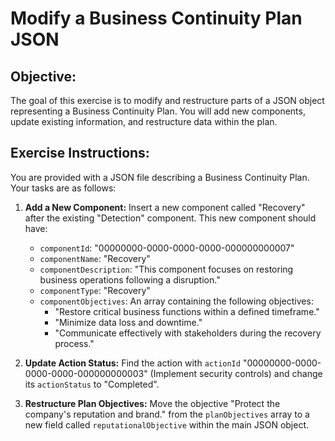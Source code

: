 # Modify a Business Continuity Plan JSON

## Objective:

The goal of this exercise is to modify and restructure parts of a JSON object representing a Business Continuity Plan. You will add new components, update existing information, and restructure data within the plan. 

## Exercise Instructions:

You are provided with a JSON file describing a Business Continuity Plan. Your tasks are as follows:


1. **Add a New Component:** Insert a new component called "Recovery"  after the existing "Detection" component. This new component should have:
    * `componentId`: "00000000-0000-0000-0000-000000000007"
    * `componentName`: "Recovery"
    * `componentDescription`:  "This component focuses on restoring business operations following a disruption." 
    * `componentType`: "Recovery"
    * `componentObjectives`: An array containing the following objectives:
        * "Restore critical business functions within a defined timeframe."
        * "Minimize data loss and downtime."
        * "Communicate effectively with stakeholders during the recovery process."

2. **Update Action Status:** Find the action with `actionId` "00000000-0000-0000-0000-000000000003" (Implement security controls) and change its `actionStatus` to "Completed".

3. **Restructure Plan Objectives:** Move the objective "Protect the company's reputation and brand." from the `planObjectives` array to a new field called `reputationalObjective` within the main JSON object.



